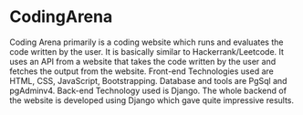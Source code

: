 # CodingArena
Coding Arena primarily is a coding website which runs and evaluates the code written by the user. It is basically similar to Hackerrank/Leetcode. 
It uses an API from a website that takes the code written by the user and fetches the output from the website.
Front-end Technologies used are HTML, CSS, JavaScript, Bootstrapping.
Database and tools are PgSql and pgAdminv4.
Back-end Technology used is Django.
The whole backend of the website is developed using Django which gave quite impressive results.
